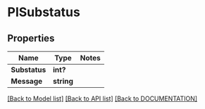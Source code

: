 # PISubstatus

## Properties
Name | Type | Notes
------------ | ------------- | -------------
**Substatus** | **int?**
**Message** | **string**

[[Back to Model list]](../../DOCUMENTATION.md#documentation-for-models) [[Back to API list]](../../DOCUMENTATION.md#documentation-for-api-endpoints) [[Back to DOCUMENTATION]](../../DOCUMENTATION.md)
